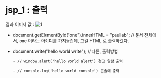 # jsp_1 : 출력
결과 이미지 값 : 
![1](https://user-images.githubusercontent.com/37132897/158106592-bbedc137-79e5-4d2f-aaec-1066907524af.JPG)


- document.getElementById("one").innerHTML = "paullab"; // 문서 전체에서, one 이라는 아이디를 가져올건데, 그걸 HTML 로 출력하겠다.

- document.write("hello world write"); // 다른, 출력방법
      
      - // window.alert('hello world alert') 경고 알람 출력
      
      - // console.log('hello world console') 콘솔에 출력
